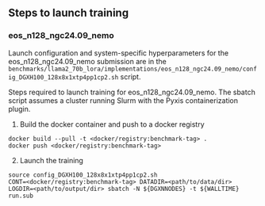 ## Steps to launch training

### eos_n128_ngc24.09_nemo

Launch configuration and system-specific hyperparameters for the
eos_n128_ngc24.09_nemo submission are in the
`benchmarks/llama2_70b_lora/implementations/eos_n128_ngc24.09_nemo/config_DGXH100_128x8x1xtp4pp1cp2.sh` script.

Steps required to launch training for eos_n128_ngc24.09_nemo.  The sbatch
script assumes a cluster running Slurm with the Pyxis containerization plugin.

1. Build the docker container and push to a docker registry

```
docker build --pull -t <docker/registry:benchmark-tag> .
docker push <docker/registry:benchmark-tag>
```

2. Launch the training
```
source config_DGXH100_128x8x1xtp4pp1cp2.sh
CONT=<docker/registry:benchmark-tag> DATADIR=<path/to/data/dir> LOGDIR=<path/to/output/dir> sbatch -N ${DGXNNODES} -t ${WALLTIME} run.sub
```
